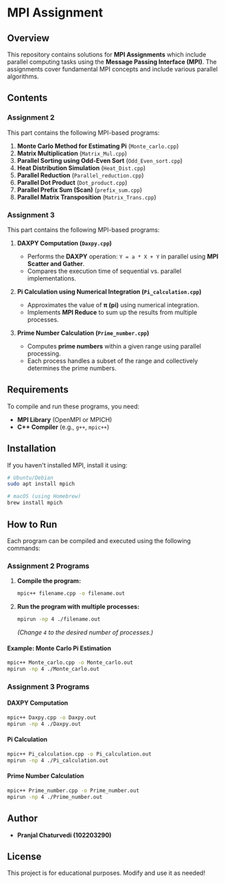 # MPI Assignment

## Overview

This repository contains solutions for **MPI Assignments** which include parallel computing tasks using the **Message Passing Interface (MPI)**. The assignments cover fundamental MPI concepts and include various parallel algorithms.

## Contents

### **Assignment 2**
This part contains the following MPI-based programs:

1. **Monte Carlo Method for Estimating Pi** (`Monte_carlo.cpp`)
2. **Matrix Multiplication** (`Matrix_Mul.cpp`)
3. **Parallel Sorting using Odd-Even Sort** (`Odd_Even_sort.cpp`)
4. **Heat Distribution Simulation** (`Heat_Dist.cpp`)
5. **Parallel Reduction** (`Parallel_reduction.cpp`)
6. **Parallel Dot Product** (`Dot_product.cpp`)
7. **Parallel Prefix Sum (Scan)** (`prefix_sum.cpp`)
8. **Parallel Matrix Transposition** (`Matrix_Trans.cpp`)

### **Assignment 3**
This part contains the following MPI-based programs:

1. **DAXPY Computation (`Daxpy.cpp`)**  
   - Performs the **DAXPY** operation: `Y = a * X + Y` in parallel using **MPI Scatter and Gather**.  
   - Compares the execution time of sequential vs. parallel implementations.

2. **Pi Calculation using Numerical Integration (`Pi_calculation.cpp`)**  
   - Approximates the value of **π (pi)** using numerical integration.  
   - Implements **MPI Reduce** to sum up the results from multiple processes.

3. **Prime Number Calculation (`Prime_number.cpp`)**  
   - Computes **prime numbers** within a given range using parallel processing.  
   - Each process handles a subset of the range and collectively determines the prime numbers.

## Requirements

To compile and run these programs, you need:

- **MPI Library** (OpenMPI or MPICH)
- **C++ Compiler** (e.g., `g++`, `mpic++`)

## Installation

If you haven't installed MPI, install it using:

```sh
# Ubuntu/Debian
sudo apt install mpich

# macOS (using Homebrew)
brew install mpich
```

## How to Run

Each program can be compiled and executed using the following commands:

### **Assignment 2 Programs**

1. **Compile the program:**
   ```sh
   mpic++ filename.cpp -o filename.out
   ```
2. **Run the program with multiple processes:**
   ```sh
   mpirun -np 4 ./filename.out
   ```
   *(Change `4` to the desired number of processes.)*

#### **Example: Monte Carlo Pi Estimation**
```sh
mpic++ Monte_carlo.cpp -o Monte_carlo.out
mpirun -np 4 ./Monte_carlo.out
```

### **Assignment 3 Programs**

#### **DAXPY Computation**
```sh
mpic++ Daxpy.cpp -o Daxpy.out
mpirun -np 4 ./Daxpy.out
```

#### **Pi Calculation**
```sh
mpic++ Pi_calculation.cpp -o Pi_calculation.out
mpirun -np 4 ./Pi_calculation.out
```

#### **Prime Number Calculation**
```sh
mpic++ Prime_number.cpp -o Prime_number.out
mpirun -np 4 ./Prime_number.out
```

## Author

- **Pranjal Chaturvedi (102203290)**

## License

This project is for educational purposes. Modify and use it as needed!
